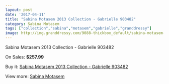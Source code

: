 ```yaml
---
layout: post
date: '2017-04-11'
title: "Sabina Motasem 2013 Collection - Gabrielle 903482"
category: Sabina Motasem
tags: ["collection","sabina","motasem","gabrielle","granddressy"]
image: http://img.granddressy.com/9088-thickbox_default/sabina-motasem-2013-collection-gabrielle-903482.jpg
---
```

Sabina Motasem 2013 Collection - Gabrielle 903482

On Sales: **$257.99**
<a href="https://www.granddressy.com/en/sabina-motasem/8310-sabina-motasem-2013-collection-gabrielle-903482.html"><amp-img layout="responsive" width="600" height="600" src="//img.granddressy.com/9088-thickbox_default/sabina-motasem-2013-collection-gabrielle-903482.jpg" alt="Sabina Motasem 2013 Collection - Gabrielle 903482 0" /></a>

Buy it: [Sabina Motasem 2013 Collection - Gabrielle 903482](https://www.granddressy.com/en/sabina-motasem/8310-sabina-motasem-2013-collection-gabrielle-903482.html "Sabina Motasem 2013 Collection - Gabrielle 903482")

View more: [Sabina Motasem](https://www.granddressy.com/en/269-sabina-motasem "Sabina Motasem")